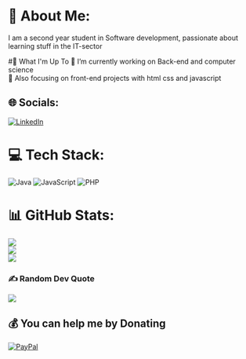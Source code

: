 # 💫 About Me:
I am a second year student in Software development, passionate about learning stuff in the IT-sector

#🚀 What I'm Up To
🔭 I’m currently working on Back-end and computer science<br>🤖 Also focusing on front-end projects with html css and javascript


## 🌐 Socials:
[![LinkedIn](https://img.shields.io/badge/LinkedIn-%230077B5.svg?logo=linkedin&logoColor=white)](https://linkedin.com/in/https://www.linkedin.com/in/kyanc/) 

# 💻 Tech Stack:
![Java](https://img.shields.io/badge/java-%23ED8B00.svg?style=for-the-badge&logo=openjdk&logoColor=white) ![JavaScript](https://img.shields.io/badge/javascript-%23323330.svg?style=for-the-badge&logo=javascript&logoColor=%23F7DF1E) ![PHP](https://img.shields.io/badge/php-%23777BB4.svg?style=for-the-badge&logo=php&logoColor=white)
# 📊 GitHub Stats:
![](https://github-readme-stats.vercel.app/api?username=Asrxs&theme=dark&hide_border=true&include_all_commits=false&count_private=false)<br/>
![](https://github-readme-streak-stats.herokuapp.com/?user=Asrxs&theme=dark&hide_border=true)<br/>
![](https://github-readme-stats.vercel.app/api/top-langs/?username=Asrxs&theme=dark&hide_border=true&include_all_commits=false&count_private=false&layout=compact)

### ✍️ Random Dev Quote
![](https://quotes-github-readme.vercel.app/api?type=horizontal&theme=radical)

  ## 💰 You can help me by Donating
  [![PayPal](https://img.shields.io/badge/PayPal-00457C?style=for-the-badge&logo=paypal&logoColor=white)](https://paypal.me/https://www.linkedin.com/in/kyanc/) 

  
<!-- Proudly created with GPRM ( https://gprm.itsvg.in ) -->

